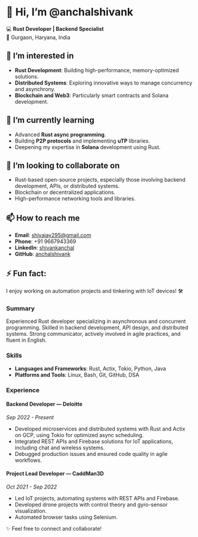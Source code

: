 # 👋 Hi, I’m @anchalshivank  
💻 **Rust Developer | Backend Specialist**  
📍 Gurgaon, Haryana, India  



## 👀 I’m interested in  
- **Rust Development**: Building high-performance, memory-optimized solutions.  
- **Distributed Systems**: Exploring innovative ways to manage concurrency and asynchrony.  
- **Blockchain and Web3**: Particularly smart contracts and Solana development.  



## 🌱 I’m currently learning  
- Advanced **Rust async programming**.  
- Building **P2P protocols** and implementing **uTP** libraries.  
- Deepening my expertise in **Solana** development using Rust.  


## 💞️ I’m looking to collaborate on  
- Rust-based open-source projects, especially those involving backend development, APIs, or distributed systems.  
- Blockchain or decentralized applications.  
- High-performance networking tools and libraries.  



## 📫 How to reach me  
- **Email**: shivajay295@gmail.com  
- **Phone**: +91 9667943369  
- **LinkedIn**: [shivankanchal](https://www.linkedin.com/in/shivankanchal/)  
- **GitHub**: [anchalshivank](https://github.com/anchalshivank)  


## ⚡ Fun fact:  
I enjoy working on automation projects and tinkering with IoT devices! 🛠️  



### **Summary**  
Experienced Rust developer specializing in asynchronous and concurrent programming. Skilled in backend development, API design, and distributed systems. Strong communicator, actively involved in agile practices, and fluent in English.  


### **Skills**  
- **Languages and Frameworks**: Rust, Actix, Tokio, Python, Java   
- **Platforms and Tools**: Linux, Bash, Git, GitHub, DSA  


### **Experience**  
#### **Backend Developer — Deloitte**  
*Sep 2022 - Present*  
- Developed microservices and distributed systems with Rust and Actix on GCP, using Tokio for optimized async scheduling.  
- Integrated REST APIs and Firebase solutions for IoT applications, including chat and wireless systems.  
- Debugged production issues and ensured code quality in agile workflows.  

#### **Project Lead Developer — CaddMan3D**  
*Oct 2021 - Sep 2022*  
- Led IoT projects, automating systems with REST APIs and Firebase.  
- Developed drone projects with control theory and gyro-sensor visualization.  
- Automated browser tasks using Selenium.  
 
✨ Feel free to connect and collaborate!  
